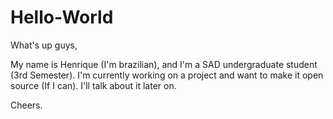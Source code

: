 # Hello-World

What's up guys,

My name is Henrique (I'm brazilian), and I'm a SAD undergraduate student (3rd Semester).
I'm currently working on a project and want to make it open source (If I can). I'll talk about it later on.

Cheers.
